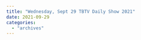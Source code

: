 ```yaml
---
title: "Wednesday, Sept 29 TBTV Daily Show 2021"
date: 2021-09-29
categories: 
  - "archives"
---
```



